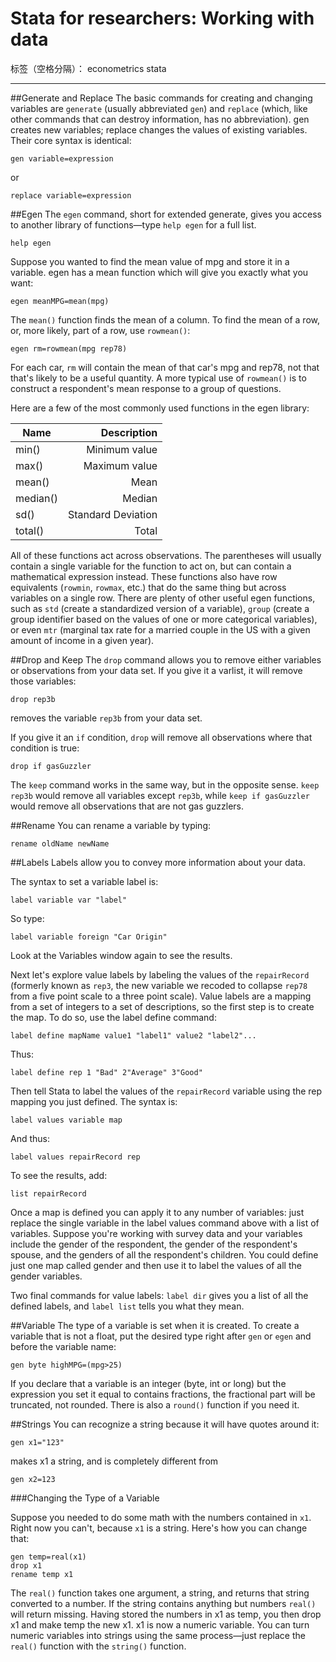﻿# Stata for researchers: Working with data

标签（空格分隔）： econometrics stata

---

##Generate and Replace
The basic commands for creating and changing variables are `generate` (usually abbreviated `gen`) and `replace` (which, like other commands that can destroy information, has no abbreviation). gen creates new variables; replace changes the values of existing variables. Their core syntax is identical:
```
gen variable=expression
```
or
```
replace variable=expression
```
##Egen
The `egen` command, short for extended generate, gives you access to another library of functions—type `help egen` for a full list.
```
help egen
```
Suppose you wanted to find the mean value of mpg and store it in a variable. egen has a mean function which will give you exactly what you want:
```
egen meanMPG=mean(mpg)
```
The `mean()` function finds the mean of a column. To find the mean of a row, or, more likely, part of a row, use `rowmean()`:
```
egen rm=rowmean(mpg rep78)
```
For each car, `rm` will contain the mean of that car's mpg and rep78, not that that's likely to be a useful quantity. A more typical use of `rowmean()` is to construct a respondent's mean response to a group of questions.

Here are a few of the most commonly used functions in the egen library:

| Name        | Description   |  
| --------   | -----:  | 
| min()    | Minimum value | 
| max()        |   Maximum value  | 
| mean()       |    Mean   | 
|median()|	Median|
|sd()|	Standard Deviation|
|total()	|Total|

All of these functions act across observations. The parentheses will usually contain a single variable for the function to act on, but can contain a mathematical expression instead. These functions also have row equivalents (`rowmin`, `rowmax`, etc.) that do the same thing but across variables on a single row. There are plenty of other useful egen functions, such as `std` (create a standardized version of a variable), `group` (create a group identifier based on the values of one or more categorical variables), or even `mtr` (marginal tax rate for a married couple in the US with a given amount of income in a given year).

##Drop and Keep
The `drop` command allows you to remove either variables or observations from your data set. If you give it a varlist, it will remove those variables:
```
drop rep3b
```
removes the variable `rep3b` from your data set.

If you give it an `if` condition, `drop` will remove all observations where that condition is true:
```
drop if gasGuzzler
```
The `keep` command works in the same way, but in the opposite sense. `keep rep3b` would remove all variables except `rep3b`, while `keep if gasGuzzler` would remove all observations that are not gas guzzlers.

##Rename
You can rename a variable by typing:
```
rename oldName newName
```
##Labels
Labels allow you to convey more information about your data.

The syntax to set a variable label is:
```
label variable var "label"
```
So type:
```
label variable foreign "Car Origin"
```
Look at the Variables window again to see the results.

Next let's explore value labels by labeling the values of the `repairRecord` (formerly known as `rep3`, the new variable we recoded to collapse `rep78` from a five point scale to a three point scale). Value labels are a mapping from a set of integers to a set of descriptions, so the first step is to create the map. To do so, use the label define command:
```
label define mapName value1 "label1" value2 "label2"...
```
Thus:
```
label define rep 1 "Bad" 2"Average" 3"Good"
```
Then tell Stata to label the values of the `repairRecord` variable using the rep mapping you just defined. The syntax is:
```
label values variable map
```
And thus:
```
label values repairRecord rep
```
To see the results, add:
```
list repairRecord
```
Once a map is defined you can apply it to any number of variables: just replace the single variable in the label values command above with a list of variables. Suppose you're working with survey data and your variables include the gender of the respondent, the gender of the respondent's spouse, and the genders of all the respondent's children. You could define just one map called gender and then use it to label the values of all the gender variables.

Two final commands for value labels: `label dir` gives you a list of all the defined labels, and `label list` tells you what they mean.

##Variable
The type of a variable is set when it is created. To create a variable that is not a float, put the desired type right after `gen` or `egen` and before the variable name:
```
gen byte highMPG=(mpg>25)
```
If you declare that a variable is an integer (byte, int or long) but the expression you set it equal to contains fractions, the fractional part will be truncated, not rounded. There is also a `round()` function if you need it.

##Strings
You can recognize a string because it will have quotes around it:
```
gen x1="123"
```
makes x1 a string, and is completely different from
```
gen x2=123
```
###Changing the Type of a Variable

Suppose you needed to do some math with the numbers contained in `x1`. Right now you can't, because `x1` is a string. Here's how you can change that:
```
gen temp=real(x1)
drop x1
rename temp x1
```
The `real()` function takes one argument, a string, and returns that string converted to a number. If the string contains anything but numbers `real()` will return missing. Having stored the numbers in x1 as temp, you then drop x1 and make temp the new x1. x1 is now a numeric variable. You can turn numeric variables into strings using the same process—just replace the `real()` function with the `string()` function.
